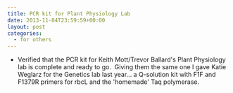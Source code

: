 ```yaml
---
title: PCR kit for Plant Physiology Lab
date: 2013-11-04T23:59:59+00:00
layout: post
categories:
  - for others
---
```

  * Verified that the PCR kit for Keith Mott/Trevor Ballard's Plant Physiology lab is complete and ready to go.  Giving them the same one I gave Katie Weglarz for the Genetics lab last year... a Q-solution kit with F1F and F1379R primers for rbcL and the 'homemade' Taq polymerase.
